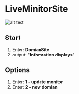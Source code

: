 # LiveMinitorSite
![alt text](https://i.imgur.com/1eQQK52.png)

## Start
1. Enter: **DomianSite**
2. output: "**Information displays**"

## Options
1. Enter: **1 - update monitor**
2. Enter: **2 - new domian**
